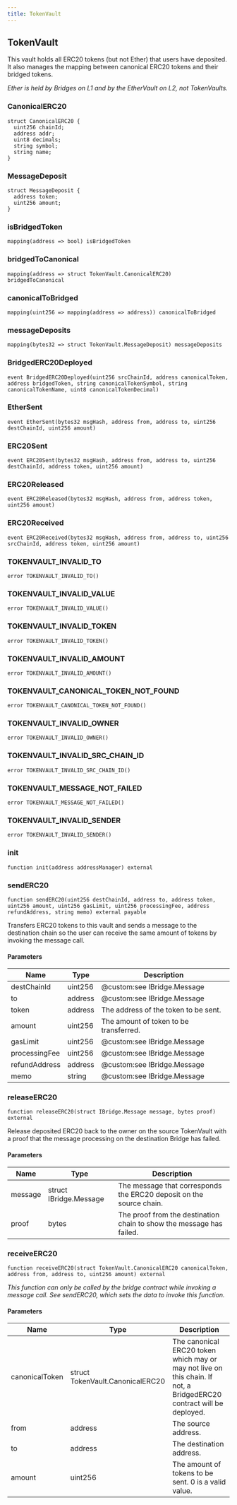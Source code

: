 ```yaml
---
title: TokenVault
---
```


## TokenVault

This vault holds all ERC20 tokens (but not Ether) that users have deposited.
It also manages the mapping between canonical ERC20 tokens and their bridged
tokens.

_Ether is held by Bridges on L1 and by the EtherVault on L2,
not TokenVaults._

### CanonicalERC20

```solidity
struct CanonicalERC20 {
  uint256 chainId;
  address addr;
  uint8 decimals;
  string symbol;
  string name;
}
```

### MessageDeposit

```solidity
struct MessageDeposit {
  address token;
  uint256 amount;
}
```

### isBridgedToken

```solidity
mapping(address => bool) isBridgedToken
```

### bridgedToCanonical

```solidity
mapping(address => struct TokenVault.CanonicalERC20) bridgedToCanonical
```

### canonicalToBridged

```solidity
mapping(uint256 => mapping(address => address)) canonicalToBridged
```

### messageDeposits

```solidity
mapping(bytes32 => struct TokenVault.MessageDeposit) messageDeposits
```

### BridgedERC20Deployed

```solidity
event BridgedERC20Deployed(uint256 srcChainId, address canonicalToken, address bridgedToken, string canonicalTokenSymbol, string canonicalTokenName, uint8 canonicalTokenDecimal)
```

### EtherSent

```solidity
event EtherSent(bytes32 msgHash, address from, address to, uint256 destChainId, uint256 amount)
```

### ERC20Sent

```solidity
event ERC20Sent(bytes32 msgHash, address from, address to, uint256 destChainId, address token, uint256 amount)
```

### ERC20Released

```solidity
event ERC20Released(bytes32 msgHash, address from, address token, uint256 amount)
```

### ERC20Received

```solidity
event ERC20Received(bytes32 msgHash, address from, address to, uint256 srcChainId, address token, uint256 amount)
```

### TOKENVAULT_INVALID_TO

```solidity
error TOKENVAULT_INVALID_TO()
```

### TOKENVAULT_INVALID_VALUE

```solidity
error TOKENVAULT_INVALID_VALUE()
```

### TOKENVAULT_INVALID_TOKEN

```solidity
error TOKENVAULT_INVALID_TOKEN()
```

### TOKENVAULT_INVALID_AMOUNT

```solidity
error TOKENVAULT_INVALID_AMOUNT()
```

### TOKENVAULT_CANONICAL_TOKEN_NOT_FOUND

```solidity
error TOKENVAULT_CANONICAL_TOKEN_NOT_FOUND()
```

### TOKENVAULT_INVALID_OWNER

```solidity
error TOKENVAULT_INVALID_OWNER()
```

### TOKENVAULT_INVALID_SRC_CHAIN_ID

```solidity
error TOKENVAULT_INVALID_SRC_CHAIN_ID()
```

### TOKENVAULT_MESSAGE_NOT_FAILED

```solidity
error TOKENVAULT_MESSAGE_NOT_FAILED()
```

### TOKENVAULT_INVALID_SENDER

```solidity
error TOKENVAULT_INVALID_SENDER()
```

### init

```solidity
function init(address addressManager) external
```

### sendERC20

```solidity
function sendERC20(uint256 destChainId, address to, address token, uint256 amount, uint256 gasLimit, uint256 processingFee, address refundAddress, string memo) external payable
```

Transfers ERC20 tokens to this vault and sends a message to the
destination chain so the user can receive the same amount of tokens
by invoking the message call.

#### Parameters

| Name          | Type    | Description                            |
| ------------- | ------- | -------------------------------------- |
| destChainId   | uint256 | @custom:see IBridge.Message            |
| to            | address | @custom:see IBridge.Message            |
| token         | address | The address of the token to be sent.   |
| amount        | uint256 | The amount of token to be transferred. |
| gasLimit      | uint256 | @custom:see IBridge.Message            |
| processingFee | uint256 | @custom:see IBridge.Message            |
| refundAddress | address | @custom:see IBridge.Message            |
| memo          | string  | @custom:see IBridge.Message            |

### releaseERC20

```solidity
function releaseERC20(struct IBridge.Message message, bytes proof) external
```

Release deposited ERC20 back to the owner on the source TokenVault with
a proof that the message processing on the destination Bridge has failed.

#### Parameters

| Name    | Type                   | Description                                                          |
| ------- | ---------------------- | -------------------------------------------------------------------- |
| message | struct IBridge.Message | The message that corresponds the ERC20 deposit on the source chain.  |
| proof   | bytes                  | The proof from the destination chain to show the message has failed. |

### receiveERC20

```solidity
function receiveERC20(struct TokenVault.CanonicalERC20 canonicalToken, address from, address to, uint256 amount) external
```

_This function can only be called by the bridge contract while
invoking a message call. See sendERC20, which sets the data to invoke
this function._

#### Parameters

| Name           | Type                             | Description                                                                                                          |
| -------------- | -------------------------------- | -------------------------------------------------------------------------------------------------------------------- |
| canonicalToken | struct TokenVault.CanonicalERC20 | The canonical ERC20 token which may or may not live on this chain. If not, a BridgedERC20 contract will be deployed. |
| from           | address                          | The source address.                                                                                                  |
| to             | address                          | The destination address.                                                                                             |
| amount         | uint256                          | The amount of tokens to be sent. 0 is a valid value.                                                                 |
